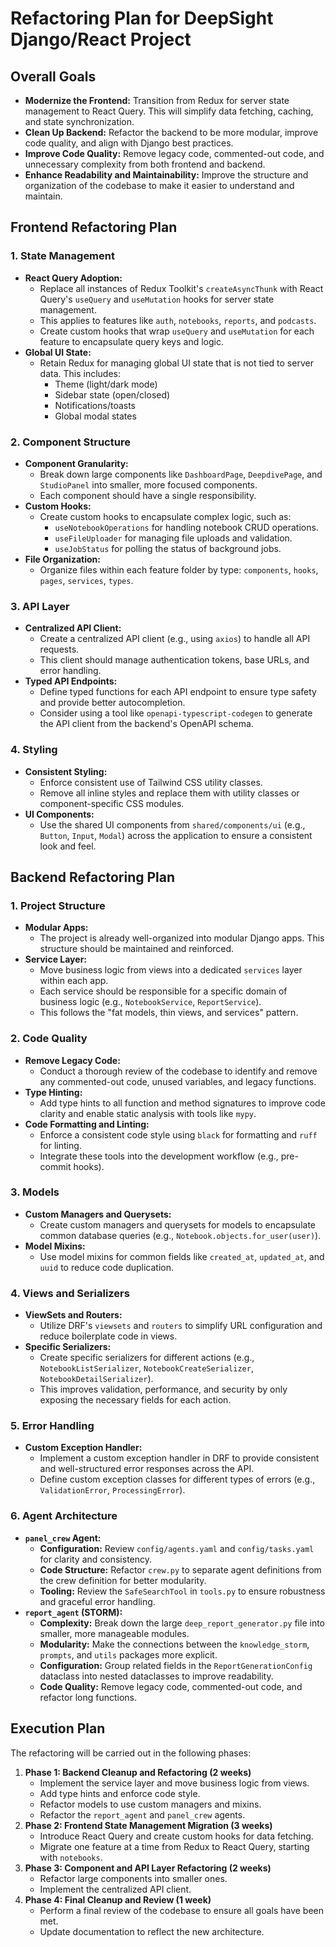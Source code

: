 # Refactoring Plan for DeepSight Django/React Project

## Overall Goals

- **Modernize the Frontend:** Transition from Redux for server state management to React Query. This will simplify data fetching, caching, and state synchronization.
- **Clean Up Backend:** Refactor the backend to be more modular, improve code quality, and align with Django best practices.
- **Improve Code Quality:** Remove legacy code, commented-out code, and unnecessary complexity from both frontend and backend.
- **Enhance Readability and Maintainability:** Improve the structure and organization of the codebase to make it easier to understand and maintain.

## Frontend Refactoring Plan

### 1. State Management

- **React Query Adoption:**
  - Replace all instances of Redux Toolkit's `createAsyncThunk` with React Query's `useQuery` and `useMutation` hooks for server state management.
  - This applies to features like `auth`, `notebooks`, `reports`, and `podcasts`.
  - Create custom hooks that wrap `useQuery` and `useMutation` for each feature to encapsulate query keys and logic.
- **Global UI State:**
  - Retain Redux for managing global UI state that is not tied to server data. This includes:
    - Theme (light/dark mode)
    - Sidebar state (open/closed)
    - Notifications/toasts
    - Global modal states

### 2. Component Structure

- **Component Granularity:**
  - Break down large components like `DashboardPage`, `DeepdivePage`, and `StudioPanel` into smaller, more focused components.
  - Each component should have a single responsibility.
- **Custom Hooks:**
  - Create custom hooks to encapsulate complex logic, such as:
    - `useNotebookOperations` for handling notebook CRUD operations.
    - `useFileUploader` for managing file uploads and validation.
    - `useJobStatus` for polling the status of background jobs.
- **File Organization:**
  - Organize files within each feature folder by type: `components`, `hooks`, `pages`, `services`, `types`.

### 3. API Layer

- **Centralized API Client:**
  - Create a centralized API client (e.g., using `axios`) to handle all API requests.
  - This client should manage authentication tokens, base URLs, and error handling.
- **Typed API Endpoints:**
  - Define typed functions for each API endpoint to ensure type safety and provide better autocompletion.
  - Consider using a tool like `openapi-typescript-codegen` to generate the API client from the backend's OpenAPI schema.

### 4. Styling

- **Consistent Styling:**
  - Enforce consistent use of Tailwind CSS utility classes.
  - Remove all inline styles and replace them with utility classes or component-specific CSS modules.
- **UI Components:**
  - Use the shared UI components from `shared/components/ui` (e.g., `Button`, `Input`, `Modal`) across the application to ensure a consistent look and feel.

## Backend Refactoring Plan

### 1. Project Structure

- **Modular Apps:**
  - The project is already well-organized into modular Django apps. This structure should be maintained and reinforced.
- **Service Layer:**
  - Move business logic from views into a dedicated `services` layer within each app.
  - Each service should be responsible for a specific domain of business logic (e.g., `NotebookService`, `ReportService`).
  - This follows the "fat models, thin views, and services" pattern.

### 2. Code Quality

- **Remove Legacy Code:**
  - Conduct a thorough review of the codebase to identify and remove any commented-out code, unused variables, and legacy functions.
- **Type Hinting:**
  - Add type hints to all function and method signatures to improve code clarity and enable static analysis with tools like `mypy`.
- **Code Formatting and Linting:**
  - Enforce a consistent code style using `black` for formatting and `ruff` for linting.
  - Integrate these tools into the development workflow (e.g., pre-commit hooks).

### 3. Models

- **Custom Managers and Querysets:**
  - Create custom managers and querysets for models to encapsulate common database queries (e.g., `Notebook.objects.for_user(user)`).
- **Model Mixins:**
  - Use model mixins for common fields like `created_at`, `updated_at`, and `uuid` to reduce code duplication.

### 4. Views and Serializers

- **ViewSets and Routers:**
  - Utilize DRF's `viewsets` and `routers` to simplify URL configuration and reduce boilerplate code in views.
- **Specific Serializers:**
  - Create specific serializers for different actions (e.g., `NotebookListSerializer`, `NotebookCreateSerializer`, `NotebookDetailSerializer`).
  - This improves validation, performance, and security by only exposing the necessary fields for each action.

### 5. Error Handling

- **Custom Exception Handler:**
  - Implement a custom exception handler in DRF to provide consistent and well-structured error responses across the API.
  - Define custom exception classes for different types of errors (e.g., `ValidationError`, `ProcessingError`).

### 6. Agent Architecture

- **`panel_crew` Agent:**
    - **Configuration:** Review `config/agents.yaml` and `config/tasks.yaml` for clarity and consistency.
    - **Code Structure:** Refactor `crew.py` to separate agent definitions from the crew definition for better modularity.
    - **Tooling:** Review the `SafeSearchTool` in `tools.py` to ensure robustness and graceful error handling.
- **`report_agent` (STORM):**
    - **Complexity:** Break down the large `deep_report_generator.py` file into smaller, more manageable modules.
    - **Modularity:** Make the connections between the `knowledge_storm`, `prompts`, and `utils` packages more explicit.
    - **Configuration:** Group related fields in the `ReportGenerationConfig` dataclass into nested dataclasses to improve readability.
    - **Code Quality:** Remove legacy code, commented-out code, and refactor long functions.

## Execution Plan

The refactoring will be carried out in the following phases:

1.  **Phase 1: Backend Cleanup and Refactoring (2 weeks)**
    - Implement the service layer and move business logic from views.
    - Add type hints and enforce code style.
    - Refactor models to use custom managers and mixins.
    - Refactor the `report_agent` and `panel_crew` agents.
2.  **Phase 2: Frontend State Management Migration (3 weeks)**
    - Introduce React Query and create custom hooks for data fetching.
    - Migrate one feature at a time from Redux to React Query, starting with `notebooks`.
3.  **Phase 3: Component and API Layer Refactoring (2 weeks)**
    - Refactor large components into smaller ones.
    - Implement the centralized API client.
4.  **Phase 4: Final Cleanup and Review (1 week)**
    - Perform a final review of the codebase to ensure all goals have been met.
    - Update documentation to reflect the new architecture.